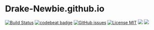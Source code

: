 # Drake-Newbie.github.io

[![Build Status](https://travis-ci.org/Drake-Newbie/Drake-Newbie.github.io.svg?branch=master)](https://travis-ci.org/Drake-Newbie/Drake-Newbie.github.io)
[![codebeat badge](https://codebeat.co/badges/5f031df3-f6c1-4ec0-911a-ff6617ca50b9)](https://codebeat.co/projects/github-com-Drake-Newbie-Drake-Newbie-github-io-master)
[![GitHub issues](https://img.shields.io/github/issues/Drake-Newbie/Drake-Newbie.github.io.svg?style=flat)](https://github.com/Drake-Newbie/Drake-Newbie.github.io/issues)
[![License MIT](https://img.shields.io/badge/license-MIT-blue.svg?style=flat)](https://github.com/home-assistant/home-assistant-iOS/blob/master/LICENSE)
[![](https://img.shields.io/github/stars/Drake-Newbie/Drake-Newbie.github.io.svg?style=social&label=Star)](https://github.com/Drake-Newbie/Drake-Newbie.github.io)
[![](https://img.shields.io/github/forks/Drake-Newbie/Drake-Newbie.github.io.svg?style=social&label=Fork)](https://github.com/Drake-Newbie/Drake-Newbie.github.io)
